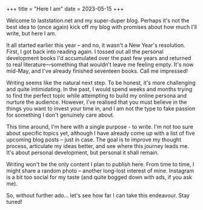 +++
title = "Here I am"
date = 2023-05-15
+++

Welcome to laststation.net and my super-duper blog. Perhaps it's not the best idea to (once again) kick off my blog with promises about how much I'll write, but here I am.

It all started earlier this year – and no, it wasn't a New Year's resolution. First, I got back into reading again. I tossed out all the personal development books I'd accumulated over the past few years and returned to real literature—something that wouldn't leave me feeling empty. It's now mid-May, and I've already finished seventeen books. Call me impressed!

Writing seems like the natural next step. To be honest, it's more challenging and quite intimidating. In the past, I would spend weeks and months trying to find the perfect topic while attempting to build my online persona and nurture the audience. However, I've realised that you must believe in the things you want to invest your time in, and I am not the type to fake passion for something I don't genuinely care about.

This time around, I'm here with a single purpose - to write. I'm not too sure about specific topics yet, although I have already come up with a list of five upcoming blog posts – just in case. The goal is to improve my thought process, articulate my ideas better, and see where this journey leads me. It's about personal development, but personal it shall remain.

Writing won't be the only content I plan to publish here. From time to time, I might share a random photo – another long-lost interest of mine. Instagram is a bit too social for my taste (and quite bogged down with ads, if you ask me).

So, without further ado... let's see how far I can take this endeavour. Stay tuned!

